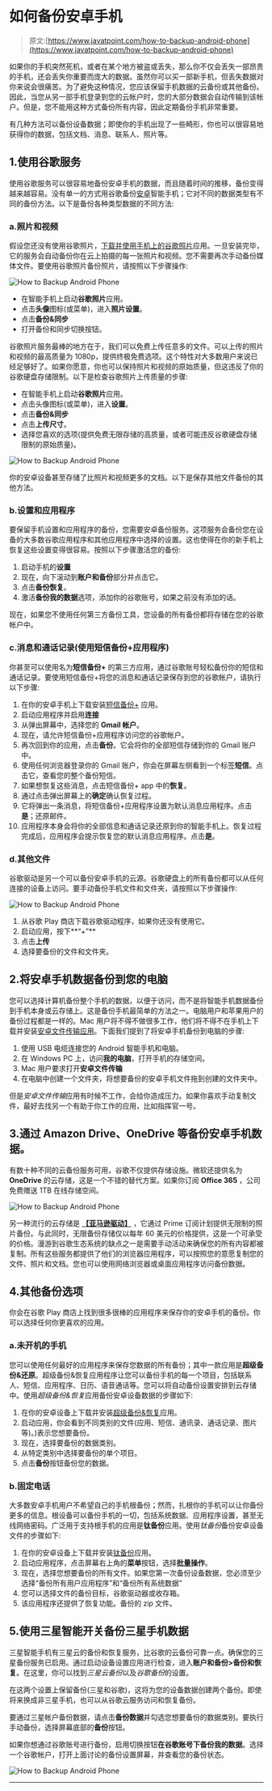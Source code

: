 # 如何备份安卓手机

> 原文:[https://www.javatpoint.com/how-to-backup-android-phone](https://www.javatpoint.com/how-to-backup-android-phone)

如果你的手机突然死机，或者在某个地方被盗或丢失，那么你不仅会丢失一部昂贵的手机，还会丢失你重要而庞大的数据。虽然你可以买一部新手机，但丢失数据对你来说会很痛苦。为了避免这种情况，您应该保留手机数据的云备份或其他备份。因此，当您从另一部手机登录到您的云帐户时，您的大部分数据会自动传输到该帐户。但是，您不能用这种方式备份所有内容，因此定期备份手机非常重要。

有几种方法可以备份设备数据；即使你的手机出现了一些畸形，你也可以很容易地获得你的数据，包括文档、消息、联系人、照片等。

## 1.使用谷歌服务

使用谷歌服务可以很容易地备份安卓手机的数据，而且随着时间的推移，备份变得越来越容易。没有单一的方式用谷歌备份[安卓](https://www.javatpoint.com/android-tutorial)智能手机；它对不同的数据类型有不同的备份方法。以下是备份各种类型数据的不同方法:

### a.照片和视频

假设您还没有使用谷歌照片，[下载并使用手机上的谷歌照片](https://play.google.com/store/apps/details?id=com.google.android.apps.photos)应用。一旦安装完毕，它的服务会自动备份你在云上拍摄的每一张照片和视频。您不需要再次手动备份媒体文件。要使用谷歌照片备份照片，请按照以下步骤操作:

![How to Backup Android Phone](../Images/9db926ae9ae621d19d82d8dcd4226a04.png)

*   在智能手机上启动**谷歌照片**应用。
*   点击**头像**图标(或菜单)，进入**照片设置**。
*   点击**备份&同步**
*   打开备份和同步切换按钮。

谷歌照片服务最棒的地方在于，我们可以免费上传任意多的文件。可以上传的照片和视频的最高质量为 1080p，提供终极免费选项。这个特性对大多数用户来说已经足够好了。如果你愿意，你也可以保持照片和视频的原始质量，但这违反了你的谷歌硬盘存储限制。以下是检查谷歌照片上传质量的步骤:

*   在智能手机上启动**谷歌照片**应用。
*   点击头像图标(或菜单)，进入**设置**。
*   点击**备份&同步**
*   点击**上传尺寸**。
*   选择您喜欢的选项(提供免费无限存储的高质量，或者可能违反谷歌硬盘存储限制的原始质量)。

![How to Backup Android Phone](../Images/55166bba09ccc1cefaa74214c3427e2c.png)

你的安卓设备甚至存储了比照片和视频更多的文档。以下是保存其他文件备份的其他方法。

### b.设置和应用程序

要保留手机设置和应用程序的备份，您需要安卓备份服务。这项服务会备份您在设备的大多数谷歌应用程序和其他应用程序中选择的设置。这也使得在你的新手机上恢复这些设置变得很容易。按照以下步骤激活您的备份:

1.  启动手机的**设置**
2.  现在，向下滚动到**账户和备份**部分并点击它。
3.  点击**备份恢复**。
4.  激活**备份我的数据**选项，添加你的谷歌账号，如果之前没有添加的话。

现在，如果您不使用任何第三方备份工具，您设备的所有备份都将存储在您的谷歌帐户中。

### c.消息和通话记录(使用短信备份+应用程序)

你甚至可以使用名为**短信备份+** 的第三方应用，通过谷歌账号轻松备份你的短信和通话记录。要使用短信备份+将您的消息和通话记录保存到您的谷歌帐户，请执行以下步骤:

1.  在你的安卓手机上下载安装[短信备份+](https://play.google.com/store/apps/details?id=com.zegoggles.smssync&hl=en) 应用。
2.  启动应用程序并启用**连接**
3.  从弹出屏幕中，选择您的 **Gmail 帐户**。
4.  现在，请允许短信备份+应用程序访问您的谷歌帐户。
5.  再次回到你的应用，点击**备份**。它会将你的全部短信存储到你的 Gmail 账户中。
6.  使用任何浏览器登录你的 Gmail 账户，你会在屏幕左侧看到一个标签**短信**。点击它，查看您的整个备份短信。
7.  如果想恢复这些消息，点击短信备份+ app 中的**恢复**。
8.  通过点击弹出屏幕上的**确定**确认恢复过程。
9.  它将弹出一条消息，将短信备份+应用程序设置为默认消息应用程序。点击**是**；还原邮件。
10.  应用程序本身会将你的全部信息和通话记录还原到你的智能手机上。恢复过程完成后，应用程序会提示恢复您的默认消息应用程序。点击**是**。

### d.其他文件

谷歌驱动是另一个可以备份安卓手机的云源。谷歌硬盘上的所有备份都可以从任何连接的设备上访问。要手动备份手机文件和文件夹，请按照以下步骤操作:

![How to Backup Android Phone](../Images/03c5d5b67d2e8a0b22971af101bd63f2.png)

1.  从谷歌 Play 商店下载谷歌驱动程序，如果你还没有使用它。
2.  启动应用，按下**“+”**
3.  点击**上传**
4.  选择要备份的文件和文件夹。

## 2.将安卓手机数据备份到您的电脑

您可以选择计算机备份整个手机的数据，以便于访问，而不是将智能手机数据备份到手机本身或云存储上。这是备份手机最简单的方法之一。电脑用户和苹果用户的备份过程都是一样的。Mac 用户将不得不做很多工作，他们将不得不在手机上下载并安装[安卓文件传输应用](https://www.android.com/filetransfer/)。下面我们提到了将安卓手机备份到电脑的步骤:

1.  使用 USB 电缆连接您的 Android 智能手机和电脑。
2.  在 Windows PC 上，访问**我的电脑**，打开手机的存储空间。
3.  Mac 用户要求打开**安卓文件传输**
4.  在电脑中创建一个文件夹，将想要备份的安卓手机文件拖到创建的文件夹中。

但是*安卓文件传输*应用有时候不工作，会给你造成压力。如果你喜欢手动复制文件，最好去找另一个有助于你工作的应用，比如指挥官一号。

## 3.通过 Amazon Drive、OneDrive 等备份安卓手机数据。

有数十种不同的云备份服务可用，谷歌不仅提供存储设施。微软还提供名为 **OneDrive** 的云存储，这是一个不错的替代方案。如果你订阅 **Office 365** ，公司免费赠送 1TB 在线存储空间。

![How to Backup Android Phone](../Images/276fd1f2e8c7a77324274c4d0665d53d.png)

另一种流行的云存储是 [**【亚马逊驱动】**](https://www.amazon.com/b/?node=15547130011) ，它通过 Prime 订阅计划提供无限制的照片备份。与此同时，无限备份存储仅以每年 60 美元的价格提供，这是一个可承受的价格。漫游到谷歌生态系统的缺点之一是需要手动活动来确保您的所有内容都被复制。所有这些服务都提供了他们的浏览器应用程序，可以按照您的意愿复制您的文件、照片和文档。您也可以使用网络浏览器或桌面应用程序访问备份数据。

## 4.其他备份选项

你会在谷歌 Play 商店上找到很多很棒的应用程序来保存你的安卓手机的备份。你可以选择任何你更喜欢的应用。

### a.未开机的手机

您可以使用任何最好的应用程序来保存您数据的所有备份；其中一款应用是**超级备份&还原**。超级备份&恢复应用程序让您可以备份手机的每一个项目，包括联系人、短信、应用程序、日历、语音通话等。您可以将自动备份设置安排到云存储中。使用*超级备份&恢复*应用备份安卓设备数据的步骤如下:

1.  在你的安卓设备上下载并安装[超级备份&恢复](https://play.google.com/store/apps/details?id=com.idea.backup.smscontacts)应用。
2.  启动应用，你会看到不同类别的文件(应用、短信、通讯录、通话记录、图片等)。)表示您想要备份。
3.  现在，选择要备份的数据类别。
4.  从特定类别中选择要备份的单个项目。
5.  点击**备份**按钮备份您的数据。

### b.固定电话

大多数安卓手机用户不希望自己的手机根备份；然而，扎根你的手机可以让你备份更多的信息。根设备可以备份手机的一切，包括系统数据、应用程序设置，甚至无线网络密码。广泛用于支持根手机的应用是**钛备份**应用。使用*钛备份*备份安卓设备文件的步骤如下:

1.  在你的安卓设备上下载并安装[钛备份](https://play.google.com/store/apps/details?id=com.keramidas.TitaniumBackup)应用。
2.  启动应用程序，点击屏幕右上角的**菜单**按钮，选择**批量操作**。
3.  现在，选择您想要备份的所有文件。如果您第一次备份设备数据，您必须至少选择“备份所有用户应用程序”和“备份所有系统数据”
4.  您可以选择文件的备份目标，谷歌驱动器或收存箱。
5.  该应用程序还提供了恢复功能。备份的 zip 文件。

## 5.使用三星智能开关备份三星手机数据

三星智能手机有三星云的备份和恢复服务，比谷歌的云备份可靠一点。确保您的三星备份服务已启用。通过启动设备设置应用进行检查，进入**账户和备份>备份和恢复**。在这里，你可以找到*三星云备份*以及*谷歌备份*的设置。

在这两个设置上保留备份(三星和谷歌)，这将为您的设备数据创建两个备份。即使将来换成非三星手机，也可以从谷歌云服务访问和恢复备份。

要通过三星帐户备份数据，请点击**备份数据**并勾选您想要备份的数据类别。要执行手动备份，选择屏幕底部的**备份**按钮。

如果你想通过谷歌账号进行备份，启用切换按钮**在谷歌账号下备份我的数据**。选择一个谷歌帐户，打开上面讨论的备份设置屏幕，并查看您的备份状态。

![How to Backup Android Phone](../Images/4646a671a929bc209daeeae6418b5212.png)

* * *